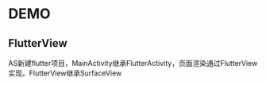 # DEMO
## FlutterView
AS新建flutter项目，MainActivity继承FlutterActivity，页面渲染通过FlutterView实现。FlutterView继承SurfaceView